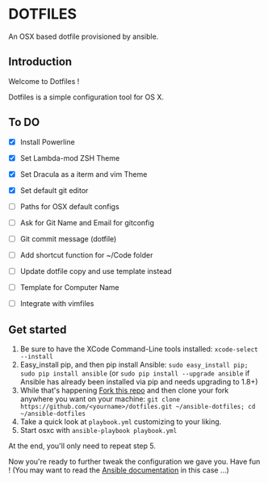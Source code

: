DOTFILES
========

An OSX based dotfile provisioned by ansible.

## Introduction

Welcome to Dotfiles !

Dotfiles is a simple configuration tool for OS X.

## To DO

- [x] Install Powerline
- [x] Set Lambda-mod ZSH Theme
- [x] Set Dracula as a iterm and vim Theme
- [x] Set default git editor
- [ ] Paths for OSX default configs
- [ ] Ask for Git Name and Email for gitconfig
- [ ] Git commit message (dotfile)
- [ ] Add shortcut function for ~/Code folder
- [ ] Update dotfile copy and use template instead
- [ ] Template for Computer Name
- [ ] Integrate with vimfiles


## Get started

1. Be sure to have the XCode Command-Line tools installed: `xcode-select --install`
2. Easy_install pip, and then pip install Ansible: `sudo easy_install pip; sudo pip install ansible` (or `sudo pip install --upgrade ansible` if Ansible has already been installed via pip and needs upgrading to 1.8+)
3. While that's happening [Fork this repo](https://github.com/pragmaticivan/dotfiles/fork) and then clone your fork anywhere you want on your machine: `git clone https://github.com/<yourname>/dotfiles.git ~/ansible-dotfiles; cd ~/ansible-dotfiles`
4. Take a quick look at `playbook.yml` customizing to your liking.
5. Start osxc with `ansible-playbook playbook.yml`

At the end, you'll only need to repeat step 5.

Now you're ready to further tweak the configuration we gave you. Have fun ! (You may want to read the [Ansible documentation](http://docs.ansible.com/index.html) in this case ...)
